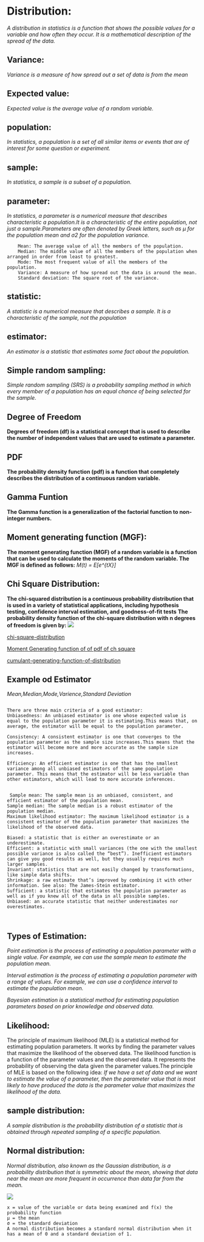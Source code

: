 # Distribution:
_A distribution in statistics is a function that shows the possible values for a variable and how often they occur. It is a mathematical description of the spread of the data._
## Variance:
_Variance is a measure of how spread out a set of data is from the mean_
## Expected value:
_Expected value is the average value of a random variable._ 
## population:
_In statistics, a population is a set of all similar items or events that are of interest for some question or experiment._
## sample:
_In statistics, a sample is a subset of a population._
## parameter:
_In statistics, a parameter is a numerical measure that describes characteristic a population.It is a characteristic of the entire population, not just a sample.Parameters are often denoted by Greek letters, such as μ for the population mean and σ2 for the population variance._
```
    Mean: The average value of all the members of the population.
    Median: The middle value of all the members of the population when arranged in order from least to greatest.
    Mode: The most frequent value of all the members of the population.
    Variance: A measure of how spread out the data is around the mean.
    Standard deviation: The square root of the variance.
```

## statistic:
_A statistic is a numerical measure that describes a sample. It is a characteristic of the sample,  not the population_
## estimator:    
_An estimator is a statistic that estimates some fact about the population._
## Simple random sampling:
_Simple random sampling (SRS) is a probability sampling method in which every member of a population has an equal chance of being selected for the sample._

## Degree of Freedom
**Degrees of freedom (df) is a statistical concept that is used to describe the number of independent values that are used to estimate a parameter.**
## PDF
**The probability density function (pdf) is a function that completely describes the distribution of a continuous random variable.**
## Gamma Funtion
**The Gamma function is a generalization of the factorial function to non-integer numbers.**
## Moment generating function (MGF):
**The moment generating function (MGF) of a random variable is a function that can be used to calculate the moments of the random variable.
The MGF is defined as follows:**
_M(t) = E[e^{tX}]_
## Chi Square Distribution:
**The chi-squared distribution is a continuous probability distribution that is used in a variety of statistical applications, including hypothesis testing, confidence interval estimation, and goodness-of-fit tests**
**The probability density function of the chi-square distribution with n degrees of freedom is given by:**
<img src="https://www.thoughtco.com/thmb/xNWePQ14xqYHLJ_ZV3HjQ_m3G-w=/1500x0/filters:no_upscale():max_bytes(150000):strip_icc():format(webp)/ChiSquare-580582515f9b5805c266cc66.jpg">

[chi-square-distribution](https://www.statlect.com/probability-distributions/chi-square-distribution)

[Moment Generating function of of pdf of ch square](https://www.youtube.com/watch?v=7_4joe5OCW0&t=1001s)

[cumulant-generating-function-of-distribution](https://www.assignmenthelp.net/assignment_help/cumulant-generating-function-of-distribution)

## Example od Estimator
_Mean,Median,Mode,Varience,Standard Deviation_
```

There are three main criteria of a good estimator:
Unbiasedness: An unbiased estimator is one whose expected value is equal to the population parameter it is estimating.This means that, on average, the estimator will be equal to the population parameter.

Consistency: A consistent estimator is one that converges to the population parameter as the sample size increases.This means that the estimator will become more and more accurate as the sample size increases.
    
Efficiency: An efficient estimator is one that has the smallest variance among all unbiased estimators of the same population parameter. This means that the estimator will be less variable than other estimators, which will lead to more accurate inferences.


 Sample mean: The sample mean is an unbiased, consistent, and efficient estimator of the population mean.
Sample median: The sample median is a robust estimator of the population median.
Maximum likelihood estimator: The maximum likelihood estimator is a consistent estimator of the population parameter that maximizes the likelihood of the observed data.

Biased: a statistic that is either an overestimate or an underestimate.
Efficient: a statistic with small variances (the one with the smallest possible variance is also called the “best”). Inefficient estimators can give you good results as well, but they usually requires much larger samples.
Invariant: statistics that are not easily changed by transformations, like simple data shifts.
Shrinkage: a raw estimate that’s improved by combining it with other information. See also: The James-Stein estimator.
Sufficient: a statistic that estimates the population parameter as well as if you knew all of the data in all possible samples.
Unbiased: an accurate statistic that neither underestimates nor overestimates.



```
## Types of Estimation:
_Point estimation is the process of estimating a population parameter with a single value. For example, we can use the sample mean to estimate the population mean._

_Interval estimation is the process of estimating a population parameter with a range of values. For example, we can use a confidence interval to estimate the population mean._

_Bayesian estimation is a statistical method for estimating population parameters based on prior knowledge and observed data._

## Likelihood:
The principle of maximum likelihood (MLE) is a statistical method for estimating population parameters. It works by finding the parameter values that maximize the likelihood of the observed data.
The likelihood function is a function of the parameter values and the observed data. It represents the probability of observing the data given the parameter values.The principle of MLE is based on the following idea:
_If we have a set of data and we want to estimate the value of a parameter, then the parameter value that is most likely to have produced the data is the parameter value that maximizes the likelihood of the data._


## sample distribution:
_A sample distribution is the probability distribution of a statistic that is obtained  through repeated sampling of a specific population._
 ##  Normal distribution:    
 _Normal distribution, also known as the Gaussian distribution, is a probability distribution that is symmetric about the mean, showing that data  near the mean are more frequent in occurrence than data far from  the mean._
 
 <img src="https://www.investopedia.com/thmb/lFaG1vgFO0XgA_Xzfw3yPLjG2Iw=/750x0/filters:no_upscale():max_bytes(150000):strip_icc():format(webp)/Clipboard01-fdb217713438416cadafc48a1e4e5ee4.jpg">
 
 ```
 x = value of the variable or data being examined and f(x) the probability function
 μ = the mean
 σ = the standard deviation
A normal distribution becomes a standard normal distribution when it has a mean of 0 and a standard deviation of 1.

```
    

